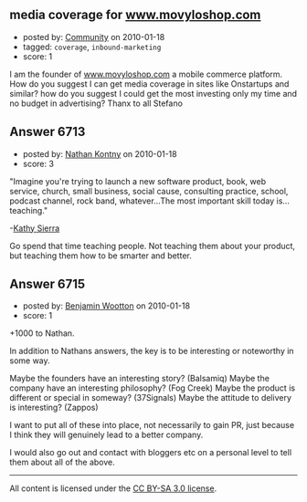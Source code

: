 ## media coverage for www.movyloshop.com

- posted by: [Community](https://stackexchange.com/users/-1/-1-community) on 2010-01-18
- tagged: `coverage`, `inbound-marketing`
- score: 1

I am the founder of www.movyloshop.com a mobile commerce platform.
How do you suggest I can get media coverage in sites like Onstartups and similar? how do you suggest I could get the most investing only my time and no budget in advertising?
Thanx to all
Stefano


## Answer 6713

- posted by: [Nathan Kontny](https://stackexchange.com/users/-1/973-nathan-kontny) on 2010-01-18
- score: 3

<p>"Imagine you're trying to launch a new software product, book, web service, church, small business, social cause, consulting practice, school, podcast channel, rock band, whatever...The most important skill today is... teaching."</p>

<p>-<a href="http://headrush.typepad.com/creating%5Fpassionate%5Fusers/2005/09/you%5Fcan%5Foutspen.html" rel="nofollow">Kathy Sierra</a></p>

<p>Go spend that time teaching people. Not teaching them about your product, but teaching them how to be smarter and better. </p>



## Answer 6715

- posted by: [Benjamin Wootton](https://stackexchange.com/users/-1/2094-benjamin-wootton) on 2010-01-18
- score: 1

+1000 to Nathan.

In addition to Nathans answers, the key is to be interesting or noteworthy in some way.

Maybe the founders have an interesting story?  (Balsamiq)
Maybe the company have an interesting philosophy?  (Fog Creek)
Maybe the product is different or special in someway?  (37Signals)
Maybe the attitude to delivery is interesting?  (Zappos)

I want to put all of these into place, not necessarily to gain PR, just because I think they will genuinely lead to a better company.  

I would also go out and contact with bloggers etc on a personal level to tell them about all of the above.






---

All content is licensed under the [CC BY-SA 3.0 license](https://creativecommons.org/licenses/by-sa/3.0/).
